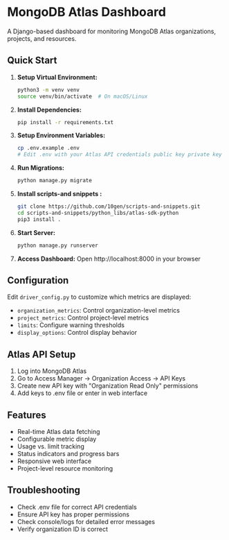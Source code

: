 # MongoDB Atlas Dashboard

A Django-based dashboard for monitoring MongoDB Atlas organizations, projects, and resources.

## Quick Start

1. **Setup Virtual Environment:**
   ```bash
   python3 -m venv venv
   source venv/bin/activate  # On macOS/Linux
   ```

2. **Install Dependencies:**
   ```bash
   pip install -r requirements.txt
   ```

3. **Setup Environment Variables:**
   ```bash
   cp .env.example .env
   # Edit .env with your Atlas API credentials public key private key
   ```

4. **Run Migrations:**
   ```bash
   python manage.py migrate
   ```

4. **Install scripts-and snippets :**
   ```bash
   git clone https://github.com/10gen/scripts-and-snippets.git
   cd scripts-and-snippets/python_libs/atlas-sdk-python 
   pip3 install .

   ```

5. **Start Server:**
   ```bash
   python manage.py runserver
   ```

6. **Access Dashboard:**
   Open http://localhost:8000 in your browser

## Configuration

Edit `driver_config.py` to customize which metrics are displayed:

- `organization_metrics`: Control organization-level metrics
- `project_metrics`: Control project-level metrics  
- `limits`: Configure warning thresholds
- `display_options`: Control display behavior

## Atlas API Setup

1. Log into MongoDB Atlas
2. Go to Access Manager → Organization Access → API Keys
3. Create new API key with "Organization Read Only" permissions
4. Add keys to .env file or enter in web interface

## Features

- Real-time Atlas data fetching
- Configurable metric display
- Usage vs. limit tracking
- Status indicators and progress bars
- Responsive web interface
- Project-level resource monitoring

## Troubleshooting

- Check .env file for correct API credentials
- Ensure API key has proper permissions
- Check console/logs for detailed error messages
- Verify organization ID is correct
